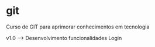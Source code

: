 # git
Curso de GIT para aprimorar conhecimentos em tecnologia

v1.0 --> Desenvolvimento funcionalidades Login